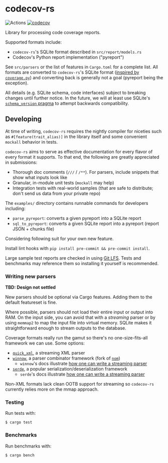 # codecov-rs

![Actions](https://github.com/codecov/codecov-rs/actions/workflows/ci.yml/badge.svg)
[![codecov](https://codecov.io/gh/codecov/codecov-rs/graph/badge.svg?token=IEGybruDEg)](https://codecov.io/gh/codecov/codecov-rs)

Library for processing code coverage reports.

Supported formats include:

- `codecov-rs`'s SQLite format described in `src/report/models.rs`
- Codecov's Python report implementation ("pyreport")

See `src/parsers` or the list of features in `Cargo.toml` for a complete list. All formats are converted to `codecov-rs`'s SQLite format ([inspired by `coverage.py`](https://coverage.readthedocs.io/en/latest/dbschema.html)) and converting back is generally not a goal (pyreport being the exception).

All details (e.g. SQLite schema, code interfaces) subject to breaking changes until further notice. In the future, we will at least use SQLite's [`schema_version` pragma](https://www.sqlite.org/pragma.html#pragma_schema_version) to attempt backwards compatibility.

## Developing

At time of writing, `codecov-rs` requires the nightly compiler for niceties such as `#[feature(trait_alias)]` in the library itself and some convenient `mockall` behavior in tests.

`codecov-rs` aims to serve as effective documentation for every flavor of every format it supports. To that end, the following are greatly appreciated in submissions:
- Thorough doc comments (`///` / `/**`). For parsers, include snippets that show what inputs look like
- Granular, in-module unit tests (`mockall` may help)
- Integration tests with real-world samples (that are safe to distribute; don't send us data from your private repo)

The `examples/` directory contains runnable commands for developers including:
- `parse_pyreport`: converts a given pyreport into a SQLite report
- `sql_to_pyreport`: converts a given SQLite report into a pyreport (report JSON + chunks file)

Considering following suit for your own new feature.

Install lint hooks with `pip install pre-commit && pre-commit install`.

Large sample test reports are checked in using [Git LFS](https://git-lfs.com/). Tests and benchmarks may reference them so installing it yourself is recommended.

### Writing new parsers

**TBD: Design not settled**

New parsers should be optional via Cargo features. Adding them to the default featureset is fine.

Where possible, parsers should not load their entire input or output into RAM. On the input side, you can avoid that with a _streaming_ parser or by using `memmap2` to map the input file into virtual memory. SQLite makes it straightforward enough to stream outputs to the database.

Coverage formats really run the gamut so there's no one-size-fits-all framework we can use. Some options:
- [`quick_xml`](https://crates.io/crates/quick_xml), a streaming XML parser
- [`winnow`](https://crates.io/crates/winnow), a parser combinator framework (fork of [`nom`](https://crates.io/crates/nom))
  - `winnow`'s docs illustrate [how one can write a streaming parser](https://docs.rs/winnow/latest/winnow/_topic/partial/index.html)
- [`serde`](https://serde.rs/), a popular serialization/deserialization framework
  - `serde`'s docs illustrate [how one can write a streaming parser](https://serde.rs/stream-array.html)

Non-XML formats lack clean OOTB support for streaming so `codecov-rs` currently relies more on the mmap approach.

### Testing

Run tests with:
```
$ cargo test
```

### Benchmarks

Run benchmarks with:
```
$ cargo bench
```
